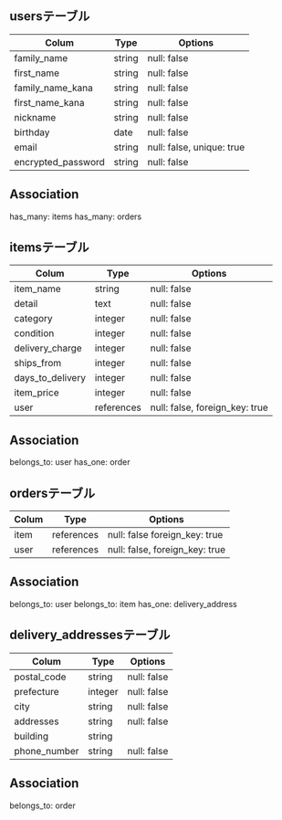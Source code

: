 ## usersテーブル

|Colum               |Type    |Options                    |
| ------------------ | ------ | ------------------------- |
| family_name        | string | null: false               |
| first_name         | string | null: false               |
| family_name_kana   | string | null: false               |
| first_name_kana    | string | null: false               |
| nickname           | string | null: false               |
| birthday           | date   | null: false               |
| email              | string | null: false, unique: true |
| encrypted_password | string | null: false               |

## Association
has_many: items
has_many: orders


## itemsテーブル

|Colum               |Type        |Options                         |
| ------------------ | ---------- | ------------------------------ |
| item_name          | string     | null: false                    |
| detail             | text       | null: false                    |
| category           | integer    | null: false                    |
| condition          | integer    | null: false                    |
| delivery_charge    | integer    | null: false                    |
| ships_from         | integer    | null: false                    |
| days_to_delivery   | integer    | null: false                    |
| item_price         | integer    | null: false                    |
| user               | references | null: false, foreign_key: true |

## Association
belongs_to: user
has_one: order


## ordersテーブル

|Colum               |Type        |Options                         |
| ------------------ | ---------- | ------------------------------ |
| item               | references | null: false  foreign_key: true |
| user               | references | null: false, foreign_key: true |

## Association
belongs_to: user
belongs_to: item
has_one: delivery_address


## delivery_addressesテーブル

|Colum               |Type     |Options      |
| ------------------ | ------- | ----------- |
| postal_code        | string  | null: false |
| prefecture         | integer | null: false |
| city               | string  | null: false |
| addresses          | string  | null: false |
| building           | string  |             |
| phone_number       | string  | null: false |

## Association
belongs_to: order